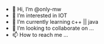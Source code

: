 - 👋 Hi, I’m @only-mw
- 👀 I’m interested in IOT
- 🌱 I’m currently learning c++ || java
- 💞️ I’m looking to collaborate on ...
- 📫 How to reach me ...

<!---
only-mw/only-mw is a ✨ special ✨ repository because its `README.md` (this file) appears on your GitHub profile.
You can click the Preview link to take a look at your changes.
--->
